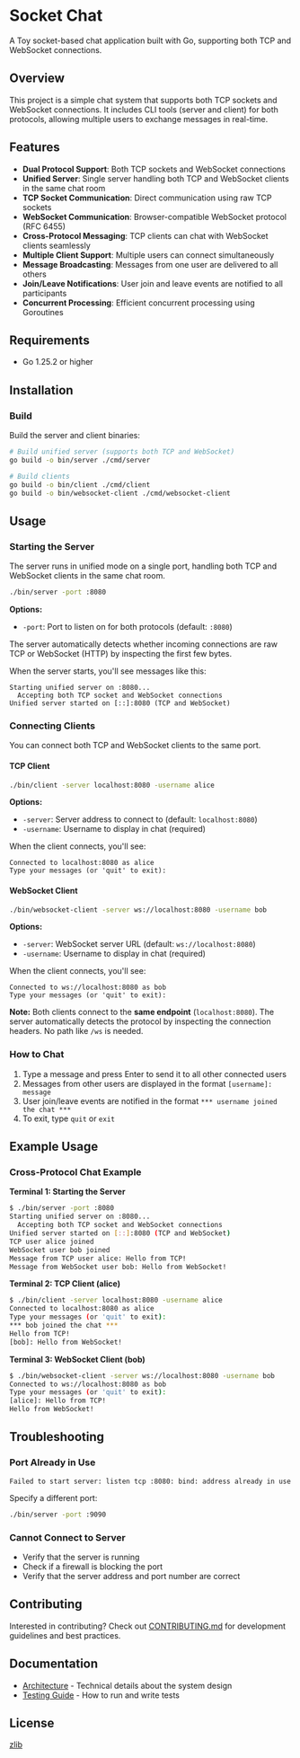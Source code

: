 # Socket Chat

A Toy socket-based chat application built with Go, supporting both TCP and WebSocket connections.

## Overview

This project is a simple chat system that supports both TCP sockets and WebSocket connections.
It includes CLI tools (server and client) for both protocols, allowing multiple users to exchange messages in real-time.

## Features

- **Dual Protocol Support**: Both TCP sockets and WebSocket connections
- **Unified Server**: Single server handling both TCP and WebSocket clients in the same chat room
- **TCP Socket Communication**: Direct communication using raw TCP sockets
- **WebSocket Communication**: Browser-compatible WebSocket protocol (RFC 6455)
- **Cross-Protocol Messaging**: TCP clients can chat with WebSocket clients seamlessly
- **Multiple Client Support**: Multiple users can connect simultaneously
- **Message Broadcasting**: Messages from one user are delivered to all others
- **Join/Leave Notifications**: User join and leave events are notified to all participants
- **Concurrent Processing**: Efficient concurrent processing using Goroutines

## Requirements

- Go 1.25.2 or higher

## Installation

### Build

Build the server and client binaries:

```bash
# Build unified server (supports both TCP and WebSocket)
go build -o bin/server ./cmd/server

# Build clients
go build -o bin/client ./cmd/client
go build -o bin/websocket-client ./cmd/websocket-client
```

## Usage

### Starting the Server

The server runs in unified mode on a single port, handling both TCP and WebSocket clients in the same chat room.

```bash
./bin/server -port :8080
```

**Options:**
- `-port`: Port to listen on for both protocols (default: `:8080`)

The server automatically detects whether incoming connections are raw TCP or WebSocket (HTTP) by inspecting the first few bytes.

When the server starts, you'll see messages like this:
```
Starting unified server on :8080...
  Accepting both TCP socket and WebSocket connections
Unified server started on [::]:8080 (TCP and WebSocket)
```

### Connecting Clients

You can connect both TCP and WebSocket clients to the same port.

#### TCP Client

```bash
./bin/client -server localhost:8080 -username alice
```

**Options:**
- `-server`: Server address to connect to (default: `localhost:8080`)
- `-username`: Username to display in chat (required)

When the client connects, you'll see:
```
Connected to localhost:8080 as alice
Type your messages (or 'quit' to exit):
```

#### WebSocket Client

```bash
./bin/websocket-client -server ws://localhost:8080 -username bob
```

**Options:**
- `-server`: WebSocket server URL (default: `ws://localhost:8080`)
- `-username`: Username to display in chat (required)

When the client connects, you'll see:
```
Connected to ws://localhost:8080 as bob
Type your messages (or 'quit' to exit):
```

**Note:** Both clients connect to the **same endpoint** (`localhost:8080`). The server automatically detects the protocol by inspecting the connection headers. No path like `/ws` is needed.

### How to Chat

1. Type a message and press Enter to send it to all other connected users
2. Messages from other users are displayed in the format `[username]: message`
3. User join/leave events are notified in the format `*** username joined the chat ***`
4. To exit, type `quit` or `exit`

## Example Usage

### Cross-Protocol Chat Example

**Terminal 1: Starting the Server**

```bash
$ ./bin/server -port :8080
Starting unified server on :8080...
  Accepting both TCP socket and WebSocket connections
Unified server started on [::]:8080 (TCP and WebSocket)
TCP user alice joined
WebSocket user bob joined
Message from TCP user alice: Hello from TCP!
Message from WebSocket user bob: Hello from WebSocket!
```

**Terminal 2: TCP Client (alice)**

```bash
$ ./bin/client -server localhost:8080 -username alice
Connected to localhost:8080 as alice
Type your messages (or 'quit' to exit):
*** bob joined the chat ***
Hello from TCP!
[bob]: Hello from WebSocket!
```

**Terminal 3: WebSocket Client (bob)**

```bash
$ ./bin/websocket-client -server ws://localhost:8080 -username bob
Connected to ws://localhost:8080 as bob
Type your messages (or 'quit' to exit):
[alice]: Hello from TCP!
Hello from WebSocket!
```

## Troubleshooting

### Port Already in Use

```
Failed to start server: listen tcp :8080: bind: address already in use
```

Specify a different port:
```bash
./bin/server -port :9090
```

### Cannot Connect to Server

- Verify that the server is running
- Check if a firewall is blocking the port
- Verify that the server address and port number are correct

## Contributing

Interested in contributing? Check out [CONTRIBUTING.md](CONTRIBUTING.md) for development guidelines and best practices.

## Documentation

- [Architecture](doc/architecture.md) - Technical details about the system design
- [Testing Guide](doc/testing.md) - How to run and write tests

## License

[zlib](./LICENSE)

